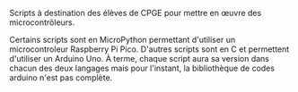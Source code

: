 Scripts à destination des élèves de CPGE pour mettre en œuvre des microcontrôleurs.

Certains scripts sont en MicroPython permettant d'utiliser un microcontroleur Raspberry Pi Pico. D'autres scripts sont en C et permettent d'utiliser un Arduino Uno. À terme, chaque script aura sa version dans chacun des deux langages mais pour l'instant, la bibliothèque de codes arduino n'est pas complète.
